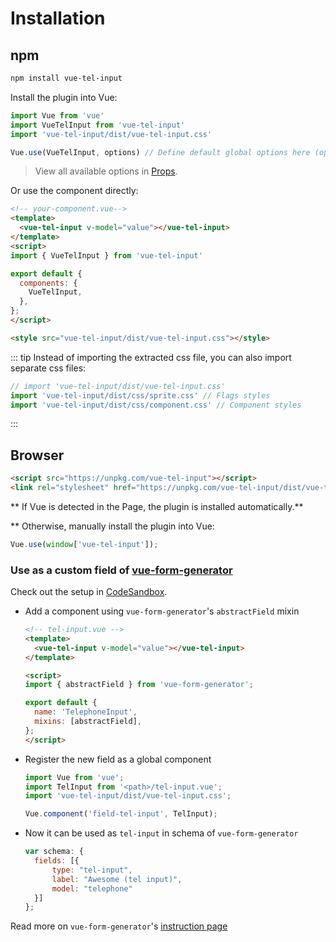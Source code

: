 # Installation
## npm
```bash
npm install vue-tel-input
```

Install the plugin into Vue:

```javascript
import Vue from 'vue'
import VueTelInput from 'vue-tel-input'
import 'vue-tel-input/dist/vue-tel-input.css'

Vue.use(VueTelInput, options) // Define default global options here (optional)
```
> View all available options in [Props](/vue-tel-input/documentation/props).

Or use the component directly:

```html
<!-- your-component.vue-->
<template>
  <vue-tel-input v-model="value"></vue-tel-input>
</template>
<script>
import { VueTelInput } from 'vue-tel-input'

export default {
  components: {
    VueTelInput,
  },
};
</script>

<style src="vue-tel-input/dist/vue-tel-input.css"></style>
```
::: tip
Instead of importing the extracted css file, you can also import separate css files:

```javascript
// import 'vue-tel-input/dist/vue-tel-input.css'
import 'vue-tel-input/dist/css/sprite.css' // Flags styles
import 'vue-tel-input/dist/css/component.css' // Component styles
```
:::

## Browser

```html
<script src="https://unpkg.com/vue-tel-input"></script>
<link rel="stylesheet" href="https://unpkg.com/vue-tel-input/dist/vue-tel-input.css">
```

** If Vue is detected in the Page, the plugin is installed automatically.**

** Otherwise, manually install the plugin into Vue:

```js
Vue.use(window['vue-tel-input']);
```

### Use as a custom field of [vue-form-generator](https://github.com/vue-generators/vue-form-generator)

Check out the setup in [CodeSandbox](https://codesandbox.io/s/vue-tel-input-with-vue-form-generator-q56jg).

- Add a component using `vue-form-generator`'s `abstractField` mixin
  ```html
  <!-- tel-input.vue -->
  <template>
    <vue-tel-input v-model="value"></vue-tel-input>
  </template>

  <script>
  import { abstractField } from 'vue-form-generator';

  export default {
    name: 'TelephoneInput',
    mixins: [abstractField],
  };
  </script>
  ```

- Register the new field as a global component
  ```js
  import Vue from 'vue';
  import TelInput from '<path>/tel-input.vue';
  import 'vue-tel-input/dist/vue-tel-input.css';

  Vue.component('field-tel-input', TelInput);
  ```

- Now it can be used as `tel-input` in schema of `vue-form-generator`
  ```js
  var schema: {
    fields: [{
        type: "tel-input",
        label: "Awesome (tel input)",
        model: "telephone"
    }]
  };
  ```
Read more on `vue-form-generator`'s [instruction page](https://icebob.gitbooks.io/vueformgenerator/content/fields/custom_fields.html)
